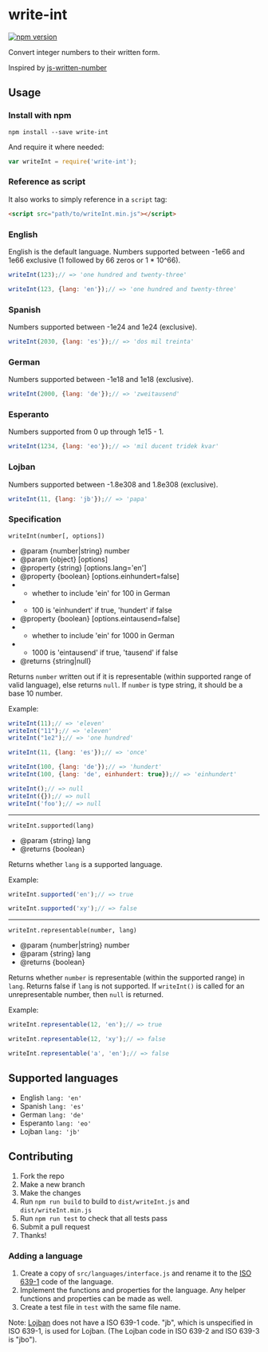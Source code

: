 # write-int

[![npm version](https://badge.fury.io/js/write-int.svg)](https://badge.fury.io/js/write-int)

Convert integer numbers to their written form.

Inspired by [js-written-number](https://github.com/yamadapc/js-written-number)

## Usage
### Install with npm
```
npm install --save write-int
```

And require it where needed:
```JavaScript
var writeInt = require('write-int');
```

### Reference as script
It also works to simply reference in a `script` tag:
```HTML
<script src="path/to/writeInt.min.js"></script>
```

### English
English is the default language. Numbers supported between -1e66 and 1e66 exclusive (1 followed by 66 zeros or 1 * 10^66).
```JavaScript
writeInt(123);// => 'one hundred and twenty-three'

writeInt(123, {lang: 'en'});// => 'one hundred and twenty-three'
```

### Spanish
Numbers supported between -1e24 and 1e24 (exclusive).
```JavaScript
writeInt(2030, {lang: 'es'});// => 'dos mil treinta'
```

### German
Numbers supported between -1e18 and 1e18 (exclusive).
```JavaScript
writeInt(2000, {lang: 'de'});// => 'zweitausend'
```

### Esperanto
Numbers supported from 0 up through 1e15 - 1.
```JavaScript
writeInt(1234, {lang: 'eo'});// => 'mil ducent tridek kvar'
```

### Lojban
Numbers supported between -1.8e308 and 1.8e308 (exclusive).
```JavaScript
writeInt(11, {lang: 'jb'});// => 'papa'
```

### Specification
`writeInt(number[, options])`

- @param {number|string} number
- @param {object} [options]
- @property {string} [options.lang='en']
- @property {boolean} [options.einhundert=false]
- - whether to include 'ein' for 100 in German
- - 100 is 'einhundert' if true, 'hundert' if false
- @property {boolean} [options.eintausend=false]
- - whether to include 'ein' for 1000 in German
- - 1000 is 'eintausend' if true, 'tausend' if false
- @returns {string|null}

Returns `number` written out if it is representable (within supported range of valid language), else returns `null`. If `number` is type string, it should be a base 10 number.

Example:
```JavaScript
writeInt(11);// => 'eleven'
writeInt("11");// => 'eleven'
writeInt("1e2");// => 'one hundred'

writeInt(11, {lang: 'es'});// => 'once'

writeInt(100, {lang: 'de'});// => 'hundert'
writeInt(100, {lang: 'de', einhundert: true});// => 'einhundert'

writeInt();// => null
writeInt({});// => null
writeInt('foo');// => null
```

---

`writeInt.supported(lang)`

- @param {string} lang
- @returns {boolean}

Returns whether `lang` is a supported language.

Example:
```Javascript
writeInt.supported('en');// => true

writeInt.supported('xy');// => false
```

---

`writeInt.representable(number, lang)`

- @param {number|string} number
- @param {string} lang
- @returns {boolean}

Returns whether `number` is representable (within the supported range) in `lang`. Returns false if `lang` is not supported. If `writeInt()` is called for an unrepresentable number, then `null` is returned.

Example:
```Javascript
writeInt.representable(12, 'en');// => true

writeInt.representable(12, 'xy');// => false

writeInt.representable('a', 'en');// => false
```

## Supported languages
- English `lang: 'en'`
- Spanish `lang: 'es'`
- German `lang: 'de'`
- Esperanto `lang: 'eo'`
- Lojban `lang: 'jb'`

## Contributing
1. Fork the repo
2. Make a new branch
3. Make the changes
4. Run `npm run build` to build to `dist/writeInt.js` and `dist/writeInt.min.js`
4. Run `npm run test` to check that all tests pass
5. Submit a pull request
6. Thanks!

### Adding a language
1. Create a copy of `src/languages/interface.js` and rename it to the [ISO 639-1](https://en.wikipedia.org/wiki/List_of_ISO_639-1_codes) code of the language.
2. Implement the functions and properties for the language. Any helper functions and properties can be made as well.
3. Create a test file in `test` with the same file name.

Note: [Lojban](https://en.wikipedia.org/wiki/Lojban) does not have a ISO 639-1 code. "jb", which is unspecified in ISO 639-1, is used for Lojban. (The Lojban code in ISO 639-2 and ISO 639-3 is "jbo").
